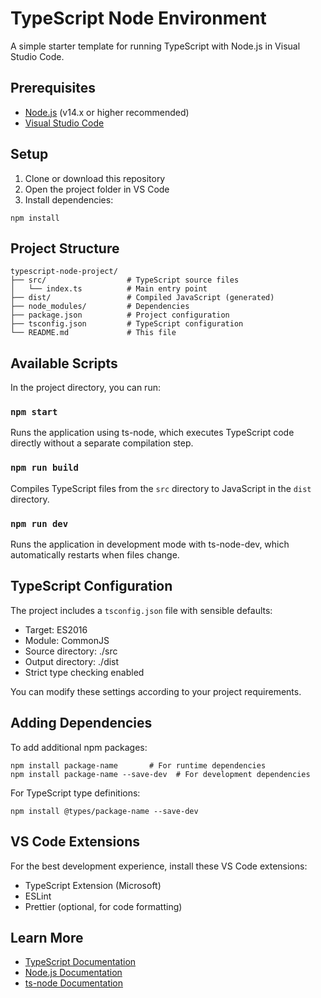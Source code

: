 # TypeScript Node Environment

A simple starter template for running TypeScript with Node.js in Visual Studio Code.

## Prerequisites

- [Node.js](https://nodejs.org/) (v14.x or higher recommended)
- [Visual Studio Code](https://code.visualstudio.com/)

## Setup

1. Clone or download this repository
2. Open the project folder in VS Code
3. Install dependencies:
```
npm install
```

## Project Structure

```
typescript-node-project/
├── src/                  # TypeScript source files
│   └── index.ts          # Main entry point
├── dist/                 # Compiled JavaScript (generated)
├── node_modules/         # Dependencies
├── package.json          # Project configuration
├── tsconfig.json         # TypeScript configuration
└── README.md             # This file
```

## Available Scripts

In the project directory, you can run:

### `npm start`

Runs the application using ts-node, which executes TypeScript code directly without a separate compilation step.

### `npm run build`

Compiles TypeScript files from the `src` directory to JavaScript in the `dist` directory.

### `npm run dev`

Runs the application in development mode with ts-node-dev, which automatically restarts when files change.

## TypeScript Configuration

The project includes a `tsconfig.json` file with sensible defaults:

- Target: ES2016
- Module: CommonJS
- Source directory: ./src
- Output directory: ./dist
- Strict type checking enabled

You can modify these settings according to your project requirements.

## Adding Dependencies

To add additional npm packages:

```
npm install package-name       # For runtime dependencies
npm install package-name --save-dev  # For development dependencies
```

For TypeScript type definitions:

```
npm install @types/package-name --save-dev
```

## VS Code Extensions

For the best development experience, install these VS Code extensions:

- TypeScript Extension (Microsoft)
- ESLint
- Prettier (optional, for code formatting)

## Learn More

- [TypeScript Documentation](https://www.typescriptlang.org/docs/)
- [Node.js Documentation](https://nodejs.org/en/docs/)
- [ts-node Documentation](https://github.com/TypeStrong/ts-node)